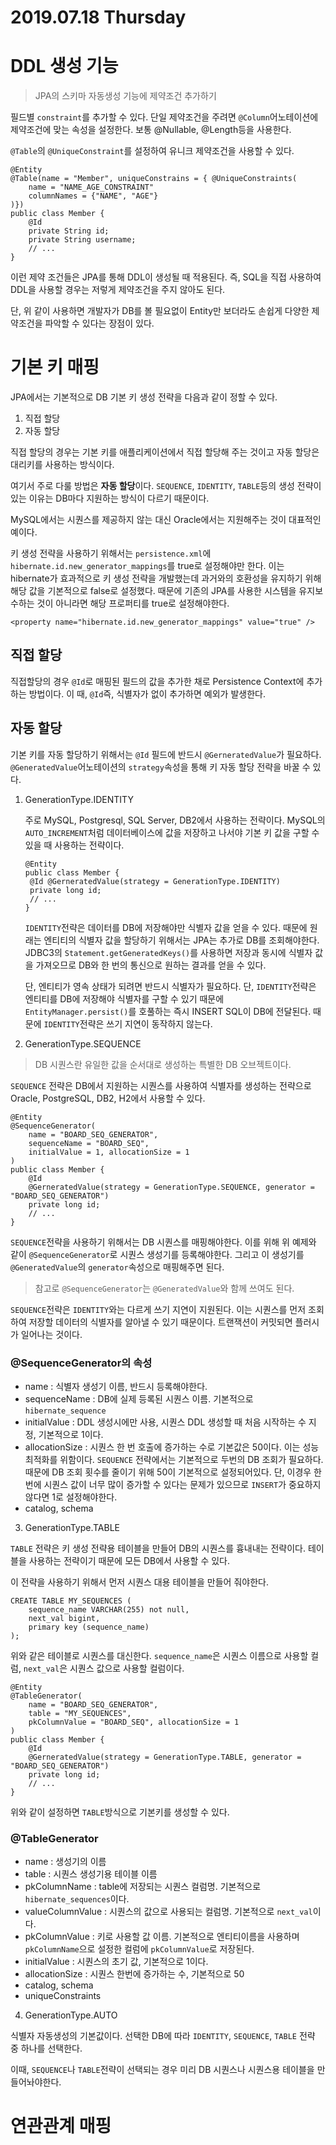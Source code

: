 # 2019.07.18 Thursday

# DDL 생성 기능

> JPA의 스키마 자동생성 기능에 제약조건 추가하기

필드별 `constraint`를 추가할 수 있다. 단일 제약조건을 주려면 `@Column`어노테이션에 제약조건에 맞는 속성을 설정한다. 보통 @Nullable, @Length등을 사용한다.

`@Table`의 `@UniqueConstraint`를 설정하여 유니크 제약조건을 사용할 수 있다. 

```
@Entity
@Table(name = "Member", uniqueConstrains = { @UniqueConstraints(
	name = "NAME_AGE_CONSTRAINT"
	columnNames = {"NAME", "AGE"}
)})
public class Member {
	@Id
	private String id;
	private String username;
	// ...
}
```

이런 제약 조건들은 JPA를 통해 DDL이 생성될 때 적용된다. 즉, SQL을 직접 사용하여 DDL을 사용할 경우는 저렇게 제약조건을 주지 않아도 된다.

단, 위 같이 사용하면 개발자가 DB를 볼 필요없이 Entity만 보더라도 손쉽게 다양한 제약조건을 파악할 수 있다는 장점이 있다.

# 기본 키 매핑

JPA에서는 기본적으로 DB 기본 키 생성 전략을 다음과 같이 정할 수 있다.

1. 직접 할당
2. 자동 할당

직접 할당의 경우는 기본 키를 애플리케이션에서 직접 할당해 주는 것이고 자동 할당은 대리키를 사용하는 방식이다.

여기서 주로 다룰 방법은 **자동 할당**이다. `SEQUENCE`, `IDENTITY`, `TABLE`등의 생성 전략이 있는 이유는 DB마다 지원하는 방식이 다르기 때문이다.

MySQL에서는 시퀀스를 제공하지 않는 대신 Oracle에서는 지원해주는 것이 대표적인 예이다.

키 생성 전략을 사용하기 위해서는 `persistence.xml`에 `hibernate.id.new_generator_mappings`를 true로 설정해야만 한다. 이는 hibernate가 효과적으로 키 생성 전략을 개발했는데 과거와의 호환성을 유지하기 위해 해당 값을 기본적으로 false로 설정했다. 때문에 기존의 JPA를 사용한 시스템을 유지보수하는 것이 아니라면 해당 프로퍼티를 true로 설정해야한다.

```
<property name="hibernate.id.new_generator_mappings" value="true" />
```

## 직접 할당

직접할당의 경우 `@Id`로 매핑된 필드의 값을 추가한 채로 Persistence Context에 추가하는 방법이다. 이 때, `@Id`즉, 식별자가 없이 추가하면 예외가 발생한다.

## 자동 할당

기본 키를 자동 할당하기 위해서는 `@Id` 필드에 반드시 `@GerneratedValue`가 필요하다. `@GeneratedValue`어노테이션의 `strategy`속성을 통해 키 자동 할당 전략을 바꿀 수 있다.

1. GenerationType.IDENTITY

   주로 MySQL, Postgresql, SQL Server, DB2에서 사용하는 전략이다. MySQL의 `AUTO_INCREMENT`처럼 데이터베이스에 값을 저장하고 나서야 기본 키 값을 구할 수 있을 때 사용하는 전략이다.

   ```
   @Entity
   public class Member {
   	@Id @GerneratedValue(strategy = GenerationType.IDENTITY)
   	private long id;
   	// ...
   }
   ```

   `IDENTITY`전략은 데이터를 DB에 저장해야만 식별자 값을 얻을 수 있다. 때문에 원래는 엔티티의 식별자 값을 할당하기 위해서는 JPA는 추가로 DB를 조회해야한다. JDBC3의 `Statement.getGeneratedKeys()`를 사용하면 저장과 동시에 식별자 값을 가져오므로 DB와 한 번의 통신으로 원하는 결과를 얻을 수 있다.

   단, 엔티티가 영속 상태가 되려면 반드시 식별자가 필요하다. 단, `IDENTITY`전략은 엔티티를 DB에 저장해야 식별자를 구할 수 있기 때문에 `EntityManager.persist()`를 호풀하는 즉시 INSERT SQL이 DB에 전달된다. 때문에 `IDENTITY`전략은 쓰기 지연이 동작하지 않는다.

2. GenerationType.SEQUENCE

> DB 시퀀스란 유일한 값을 순서대로 생성하는 특별한 DB 오브젝트이다.

`SEQUENCE` 전략은 DB에서 지원하는 시퀀스를 사용하여 식별자를 생성하는 전략으로 Oracle, PostgreSQL, DB2, H2에서 사용할 수 있다.

```
@Entity
@SequenceGenerator(
	name = "BOARD_SEQ_GENERATOR",
	sequenceName = "BOARD_SEQ",
	initialValue = 1, allocationSize = 1
)
public class Member {
	@Id
	@GerneratedValue(strategy = GenerationType.SEQUENCE, generator = "BOARD_SEQ_GENERATOR")
	private long id;
	// ...
}
```

`SEQUENCE`전략을 사용하기 위해서는 DB 시퀀스를 매핑해야한다. 이를 위해 위 예제와 같이 `@SequenceGenerator`로 시퀀스 생성기를 등록해야한다. 그리고 이 생성기를 `@GeneratedValue`의 `generator`속성으로 매핑해주면 된다.

> 참고로 `@SequenceGenerator`는 `@GeneratedValue`와 함께 쓰여도 된다.

`SEQUENCE`전략은 `IDENTITY`와는 다르게 쓰기 지연이 지원된다. 이는 시퀀스를 먼저 조회하여 저장할 데이터의 식별자를 알아낼 수 있기 때문이다. 트랜잭션이 커밋되면 플러시가 일어나는 것이다.

### @SequenceGenerator의 속성

- name : 식별자 생성기 이름, 반드시 등록해야한다.
- sequenceName : DB에 실제 등록된 시퀀스 이름. 기본적으로 `hibernate_sequence`
- initialValue : DDL 생성시에만 사용, 시퀀스 DDL 생성할 때 처음 시작하는 수 지정, 기본적으로 1이다.
- allocationSize : 시퀀스 한 번 호출에 증가하는 수로 기본값은 50이다. 이는 성능 최적화를 위함이다. `SEQUENCE` 전략에서는 기본적으로 두번의 DB 조회가 필요하다. 때문에 DB 조회 횟수를 줄이기 위해 50이 기본적으로 설정되어있다. 단, 이경우 한번에 시퀀스 값이 너무 많이 증가할 수 있다는 문제가 있으므로 `INSERT`가 중요하지 않다면 1로 설정해야한다.
- catalog, schema

3. GenerationType.TABLE

`TABLE` 전략은 키 생성 전략용 테이블을 만들어 DB의 시퀀스를 흉내내는 전략이다. 테이블을 사용하는 전략이기 때문에 모든 DB에서 사용할 수 있다.

이 전략을 사용하기 위해서 먼저 시퀀스 대용 테이블을 만들어 줘야한다.

```
CREATE TABLE MY_SEQUENCES (
	sequence_name VARCHAR(255) not null,
	next_val bigint,
	primary key (sequence_name)
);
```

위와 같은 테이블로 시퀀스를 대신한다. `sequence_name`은 시퀀스 이름으로 사용할 컬럼, `next_val`은 시퀀스 값으로 사용할 컬럼이다.

```
@Entity
@TableGenerator(
	name = "BOARD_SEQ_GENERATOR",
	table = "MY_SEQUENCES",
	pkColumnValue = "BOARD_SEQ", allocationSize = 1
)
public class Member {
	@Id
	@GerneratedValue(strategy = GenerationType.TABLE, generator = "BOARD_SEQ_GENERATOR")
	private long id;
	// ...
}
```

위와 같이 설정하면 `TABLE`방식으로 기본키를 생성할 수 있다.

### @TableGenerator

- name : 생성기의 이름
- table : 시퀀스 생성기용 테이블 이름
- pkColumnName : table에 저장되는 시퀀스 컬럼명. 기본적으로 `hibernate_sequences`이다.
- valueColumnValue : 시퀀스의 값으로 사용되는 컬럼명. 기본적으로 `next_val`이다.
- pkColumnValue : 키로 사용할 값 이름. 기본적으로 엔티티이름을 사용하며 `pkColumnName`으로 설정한 컬럼에 `pkColumnValue`로 저장된다.
- initialValue : 시퀀스의 초기 값, 기본적으로 1이다.
- allocationSize : 시퀀스 한번에 증가하는 수, 기본적으로 50
- catalog, schema
- uniqueConstraints

4. GenerationType.AUTO

식별자 자동생성의 기본값이다. 선택한 DB에 따라 `IDENTITY`, `SEQUENCE`, `TABLE` 전략 중 하나를 선택한다.

이때, `SEQUENCE`나 `TABLE`전략이 선택되는 경우 미리 DB 시퀀스나 시퀀스용 테이블을 만들어놔야한다.

# 연관관계 매핑

